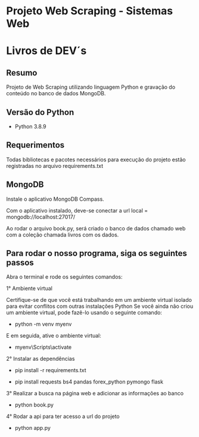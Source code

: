 # Projeto Web Scraping - Sistemas Web 

# Livros de DEV´s

## Resumo

Projeto de Web Scraping utilizando linguagem Python e gravação do conteúdo no banco de dados MongoDB.

## Versão do Python

- Python 3.8.9

## Requerimentos

Todas bibliotecas e pacotes necessários para execução do projeto estão registradas no arquivo requirements.txt

## MongoDB

Instale o aplicativo MongoDB Compass.

Com o aplicativo instalado, deve-se conectar a url local = mongodb://localhost:27017/

Ao rodar o arquivo book.py, será criado o banco de dados chamado web com a coleção chamada livros com os dados.

## Para rodar o nosso programa, siga os seguintes passos

Abra o terminal e rode os seguintes comandos:

1° Ambiente virtual

Certifique-se de que você está trabalhando em um ambiente virtual isolado para evitar conflitos com outras instalações Python
Se você ainda não criou um ambiente virtual, pode fazê-lo usando o seguinte comando:

- python -m venv myenv

E em seguida, ative o ambiente virtual:

- myenv\Scripts\activate

2° Instalar as dependências

- pip install -r requirements.txt

- pip install requests bs4 pandas forex_python pymongo flask 

3° Realizar a busca na página web e adicionar as informações ao banco

- python book.py

4° Rodar a api para ter acesso a url do projeto

- python app.py
